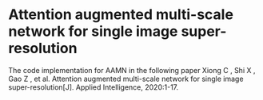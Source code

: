 # Attention augmented multi-scale network for single image super-resolution
The code implementation for AAMN in the following paper
        Xiong C ,  Shi X ,  Gao Z , et al. Attention augmented multi-scale network for single image super-resolution[J]. Applied Intelligence, 2020:1-17.
